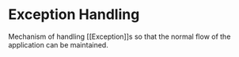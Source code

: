 # Exception Handling

Mechanism of handling [[Exception]]s so that the normal flow of the application can be maintained.
